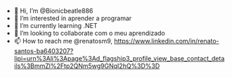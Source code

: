 - 👋 Hi, I’m @Bionicbeatle886
- 👀 I’m interested in aprender a programar 
- 🌱 I’m currently learning .NET
- 💞️ I’m looking to collaborate com o meu aprendizado
- 📫 How to reach me  @renatosm9, https://www.linkedin.com/in/renato-santos-ba6403207?lipi=urn%3Ali%3Apage%3Ad_flagship3_profile_view_base_contact_details%3BmmZl%2Ftp2QNm5wg9GNqI2hQ%3D%3D

<!---
Bionicbeatle886/Bionicbeatle886 is a ✨ special ✨ repository because its `README.md` (this file) appears on your GitHub profile.
You can click the Preview link to take a look at your changes.
--->
